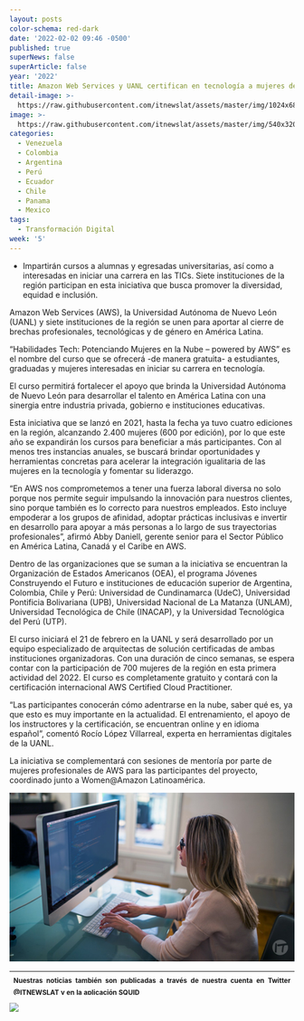 ```yaml
---
layout: posts
color-schema: red-dark
date: '2022-02-02 09:46 -0500'
published: true
superNews: false
superArticle: false
year: '2022'
title: Amazon Web Services y UANL certifican en tecnología a mujeres de Latinoamérica
detail-image: >-
  https://raw.githubusercontent.com/itnewslat/assets/master/img/1024x680/Mujer-Trabajando-g.jpg
image: >-
  https://raw.githubusercontent.com/itnewslat/assets/master/img/540x320/Mujer-Trabajando-p.jpg
categories:
  - Venezuela
  - Colombia
  - Argentina
  - Perú
  - Ecuador
  - Chile
  - Panama
  - Mexico
tags:
  - Transformación Digital
week: '5'
---
```

- Impartirán cursos a alumnas y egresadas universitarias, así como a interesadas en iniciar una carrera en las TICs. Siete instituciones de la región participan en esta iniciativa que busca promover la diversidad, equidad e inclusión.

Amazon Web Services (AWS), la Universidad Autónoma de Nuevo León (UANL) y siete instituciones de la región se unen para aportar al cierre de brechas profesionales, tecnológicas y de género en América Latina.

“Habilidades Tech: Potenciando Mujeres en la Nube – powered by AWS” es el nombre del curso que se ofrecerá -de manera gratuita- a estudiantes, graduadas y mujeres interesadas en iniciar su carrera en tecnología. 

El curso permitirá fortalecer el apoyo que brinda la Universidad Autónoma de Nuevo León para desarrollar el talento en América Latina con una sinergia entre industria privada, gobierno e instituciones educativas. 

Esta iniciativa que se lanzó en 2021, hasta la fecha ya tuvo cuatro ediciones en la región, alcanzando 2.400 mujeres (600 por edición), por lo que este año se expandirán los cursos para beneficiar a más participantes. Con al menos tres instancias anuales, se buscará brindar oportunidades y herramientas concretas para acelerar la integración igualitaria de las mujeres en la tecnología y fomentar su liderazgo. 

“En AWS nos comprometemos a tener una fuerza laboral diversa no solo porque nos permite seguir impulsando la innovación para nuestros clientes, sino porque también es lo correcto para nuestros empleados. Esto incluye empoderar a los grupos de afinidad, adoptar prácticas inclusivas e invertir en desarrollo para apoyar a más personas a lo largo de sus trayectorias profesionales”, afirmó Abby Daniell, gerente senior para el Sector Público en América Latina, Canadá y el Caribe en AWS.

Dentro de las organizaciones que se suman a la iniciativa se encuentran la Organización de Estados Americanos (OEA), el programa Jóvenes Construyendo el Futuro e instituciones de educación superior de Argentina, Colombia, Chile y Perú: Universidad de Cundinamarca (UdeC), Universidad Pontificia Bolivariana (UPB), Universidad Nacional de La Matanza (UNLAM), Universidad Tecnológica de Chile (INACAP), y la Universidad Tecnológica del Perú (UTP). 

El curso iniciará el 21 de febrero en la UANL y será desarrollado por un equipo especializado de arquitectas de solución certificadas de ambas instituciones organizadoras. Con una duración de cinco semanas, se espera contar con la participación de 700 mujeres de la región en esta primera actividad del 2022. El curso es completamente gratuito y contará con la certificación internacional AWS Certified Cloud Practitioner.

“Las participantes conocerán cómo adentrarse en la nube, saber qué es, ya que esto es muy importante en la actualidad. El entrenamiento, el apoyo de los instructores y la certificación, se encuentran online y en idioma español”, comentó Rocío López Villarreal, experta en herramientas digitales de la UANL.

La iniciativa se complementará con sesiones de mentoría por parte de mujeres profesionales de AWS para las participantes del proyecto, coordinado junto a Women@Amazon Latinoamérica.


![](https://raw.githubusercontent.com/itnewslat/assets/master/img/540x320/Mujer-Trabajando-p.jpg)

<table style="height: 42px;" width="569">
<tbody>
<tr>
<td style="text-align: justify;"><sub><strong>Nuestras noticias también son publicadas a través de nuestra cuenta en Twitter <a href="https://twitter.com/itnewslat?lang=es">@ITNEWSLAT</a> y en la aplicación <a href="https://squidapp.co/en/">SQUID</a></strong></sub></td>
</tr>
</tbody>
</table>

<img src="https://tracker.metricool.com/c3po.jpg?hash=56f88a41e39ab42c063cc51676587a04"/>